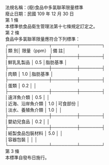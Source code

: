 法規名稱：(廢)食品中多氯聯苯限量標準  
廢止日期：民國 109 年 12 月 30 日  
第 1 條  
本標準依食品衛生管理法第十七條規定訂定之。  
第 2 條  
食品中多氯聯苯限量應符合下列標準：  
┌─────────────┬────────┬───────┐  
│類 別│ 限量（ppm） │備 註│  
├─────────────┼────────┼───────┤  
│鮮乳乳製品 │ 0.5 │脂肪基準 │  
├─────────────┼────────┼───────┤  
│肉類 │ 1.0 │脂肪基準 │  
├─────────────┼────────┼───────┤  
│蛋類 │ 0.2 │ │  
├─────────────┼────────┼───────┤  
│遠洋魚介類 │ 0.5 │ │  
│近海、沿岸魚介類 │ 1.0 │可食部份 │  
│淡水、養殖魚介類 │ 1.0 │ │  
├─────────────┼────────┼───────┤  
│嬰幼兒食品 │ 0.2 │ │  
├─────────────┼────────┼───────┤  
│紙製食品包裝材料 │ 5.0 │ │  
│容器包裝 │ │ │  
└─────────────┴────────┴───────┘  
第 3 條  
本標準自發布日施行。  


